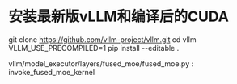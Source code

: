 # 安装最新版vLLM和编译后的CUDA

git clone https://github.com/vllm-project/vllm.git
cd vllm
VLLM_USE_PRECOMPILED=1 pip install --editable .

vllm/model_executor/layers/fused_moe/fused_moe.py : invoke_fused_moe_kernel